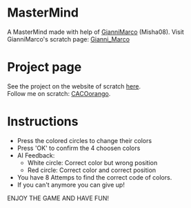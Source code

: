 # MasterMind
A MasterMind made with help of [GianniMarco](https://www.github.com/GianniMarco) (Misha08).
Visit GianniMarco's scratch page: [Gianni_Marco](https://scratch.mit.edu/users/Gianni_Marco/)

# Project page
See the project on the website of scratch [here](https://scratch.mit.edu/projects/385833683/). <br />
Follow me on scratch: [CACOorango](https://scratch.mit.edu/users/CACOorango/).

# Instructions

* Press the colored circles to change their colors
* Press 'OK' to confirm the 4 choosen colors
* AI Feedback:
  * White circle: Correct color but wrong position
  * Red circle: Correct color and correct position
* You have 8 Attemps to find the correct code of colors.
* If you can't anymore you can give up!

ENJOY THE GAME AND HAVE FUN!
